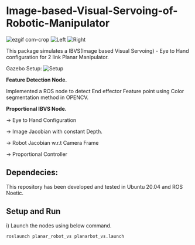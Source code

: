 # Image-based-Visual-Servoing-of-Robotic-Manipulator
![ezgif com-crop](https://user-images.githubusercontent.com/93411202/218357364-1d6df1db-f7ac-4b96-8ff1-27d1ec651178.gif)
![Left](https://user-images.githubusercontent.com/93411202/218358204-ab195c04-c035-4760-9ff1-603e3e6b7f0c.gif)
![Right](https://user-images.githubusercontent.com/93411202/218358218-2c0ea29a-a5be-4567-811d-b00b7dc70fac.gif)


This package simulates a IBVS(Image based Visual Servoing) - Eye to Hand configuration for 2 link Planar Manipulator.

Gazebo Setup:
![Setup](https://user-images.githubusercontent.com/93411202/218359163-888c8f50-0e26-4a34-9983-274b72bae842.png)




**Feature Detection Node.** 

Implemented a ROS node to detect End effector Feature point using Color segmentation method in OPENCV.

**Proportional IBVS Node.**

-> Eye to Hand Configuration

-> Image Jacobian with constant Depth.

-> Robot Jacobian w.r.t Camera Frame

-> Proportional Controller

## Dependecies:
This repository has been developed and tested in Ubuntu 20.04 and ROS Noetic.

## Setup and Run

i) Launch the nodes using below command.

  `roslaunch planar_robot_vs planarbot_vs.launch`
